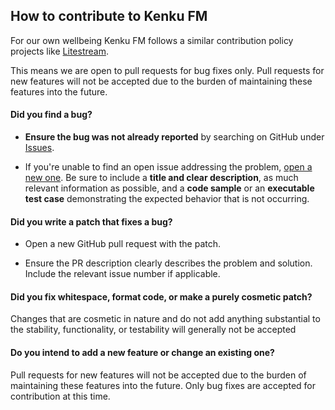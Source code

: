 ## How to contribute to Kenku FM

For our own wellbeing Kenku FM follows a similar contribution policy projects like [Litestream](https://github.com/benbjohnson/litestream#open-source-not-open-contribution).

This means we are open to pull requests for bug fixes only. Pull requests for new features will not be accepted due to the burden of maintaining these features into the future.


#### **Did you find a bug?**

* **Ensure the bug was not already reported** by searching on GitHub under [Issues](https://github.com/owlbear-rodeo/kenku-fm/issues).

* If you're unable to find an open issue addressing the problem, [open a new one](https://github.com/owlbear-rodeo/kenku-fm/issues/new). Be sure to include a **title and clear description**, as much relevant information as possible, and a **code sample** or an **executable test case** demonstrating the expected behavior that is not occurring.


#### **Did you write a patch that fixes a bug?**

* Open a new GitHub pull request with the patch.

* Ensure the PR description clearly describes the problem and solution. Include the relevant issue number if applicable.


#### **Did you fix whitespace, format code, or make a purely cosmetic patch?**

Changes that are cosmetic in nature and do not add anything substantial to the stability, functionality, or testability will generally not be accepted


#### **Do you intend to add a new feature or change an existing one?**

Pull requests for new features will not be accepted due to the burden of maintaining these features into the future. Only bug fixes are accepted for contribution at this time.

